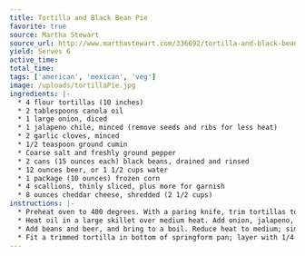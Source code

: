 ```yaml
---
title: Tortilla and Black Bean Pie
favorite: true
source: Martha Stewart
source_url: http://www.marthastewart.com/336692/tortilla-and-black-bean-pie
yield: Serves 6
active_time: 
total_time: 
tags: ['american', 'mexican', 'veg']
image: /uploads/tortillaPie.jpg
ingredients: |-
  * 4 flour tortillas (10 inches) 
  * 2 tablespoons canola oil 
  * 1 large onion, diced 
  * 1 jalapeno chile, minced (remove seeds and ribs for less heat) 
  * 2 garlic cloves, minced 
  * 1/2 teaspoon ground cumin 
  * Coarse salt and freshly ground pepper 
  * 2 cans (15 ounces each) black beans, drained and rinsed 
  * 12 ounces beer, or 1 1/2 cups water 
  * 1 package (10 ounces) frozen corn 
  * 4 scallions, thinly sliced, plus more for garnish 
  * 8 ounces cheddar cheese, shredded (2 1/2 cups) 
instructions: |-
  * Preheat oven to 400 degrees. With a paring knife, trim tortillas to fit a 9-inch springform pan. Use the bottom of the pan as a guide. Set aside. 
  * Heat oil in a large skillet over medium heat. Add onion, jalapeno, garlic, and cumin; season with salt and pepper. Cook, stirring occasionally, until softened, 5 to 7 minutes. 
  * Add beans and beer, and bring to a boil. Reduce heat to medium; simmer until liquid has almost evaporated, 8 to 10 minutes. Stir in corn and scallions, and remove from heat. Taste and adjust for seasoning. 
  * Fit a trimmed tortilla in bottom of springform pan; layer with 1/4 of the beans and 1/2 cup of cheese. Repeat three times, using 1 cup cheese on top layer. Bake until cheese melts, 20 to 25 minutes. Remove side of pan; sprinkle pie with scallions. To serve, slice into wedges. 
---
```

